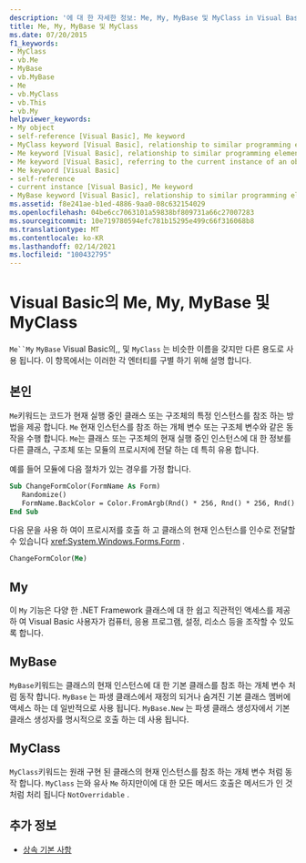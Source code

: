 ```yaml
---
description: '에 대 한 자세한 정보: Me, My, MyBase 및 MyClass in Visual Basic'
title: Me, My, MyBase 및 MyClass
ms.date: 07/20/2015
f1_keywords:
- MyClass
- vb.Me
- MyBase
- vb.MyBase
- Me
- vb.MyClass
- vb.This
- vb.My
helpviewer_keywords:
- My object
- self-reference [Visual Basic], Me keyword
- MyClass keyword [Visual Basic], relationship to similar programming elements
- Me keyword [Visual Basic], relationship to similar programming elements
- Me keyword [Visual Basic], referring to the current instance of an object
- Me keyword [Visual Basic]
- self-reference
- current instance [Visual Basic], Me keyword
- MyBase keyword [Visual Basic], relationship to similar programming elements
ms.assetid: f8e241ae-b1ed-4886-9aa0-08c632154029
ms.openlocfilehash: 04be6cc7063101a59838bf809731a66c27007283
ms.sourcegitcommit: 10e719780594efc781b15295e499c66f316068b8
ms.translationtype: MT
ms.contentlocale: ko-KR
ms.lasthandoff: 02/14/2021
ms.locfileid: "100432795"
---
```

# <a name="me-my-mybase-and-myclass-in-visual-basic"></a>Visual Basic의 Me, My, MyBase 및 MyClass

`Me``My` `MyBase` Visual Basic의,, 및 `MyClass` 는 비슷한 이름을 갖지만 다른 용도로 사용 됩니다. 이 항목에서는 이러한 각 엔터티를 구별 하기 위해 설명 합니다.  
  
## <a name="me"></a>본인  

 `Me`키워드는 코드가 현재 실행 중인 클래스 또는 구조체의 특정 인스턴스를 참조 하는 방법을 제공 합니다. `Me` 현재 인스턴스를 참조 하는 개체 변수 또는 구조체 변수와 같은 동작을 수행 합니다. `Me`는 클래스 또는 구조체의 현재 실행 중인 인스턴스에 대 한 정보를 다른 클래스, 구조체 또는 모듈의 프로시저에 전달 하는 데 특히 유용 합니다.  
  
 예를 들어 모듈에 다음 절차가 있는 경우를 가정 합니다.  
  
```vb  
Sub ChangeFormColor(FormName As Form)  
   Randomize()  
   FormName.BackColor = Color.FromArgb(Rnd() * 256, Rnd() * 256, Rnd() * 256)  
End Sub  
```  
  
 다음 문을 사용 하 여이 프로시저를 호출 하 고 클래스의 현재 인스턴스를 인수로 전달할 수 있습니다 <xref:System.Windows.Forms.Form> .  
  
```vb  
ChangeFormColor(Me)  
```  
  
## <a name="my"></a>My  

 이 `My` 기능은 다양 한 .NET Framework 클래스에 대 한 쉽고 직관적인 액세스를 제공 하 여 Visual Basic 사용자가 컴퓨터, 응용 프로그램, 설정, 리소스 등을 조작할 수 있도록 합니다.  
  
## <a name="mybase"></a>MyBase  

 `MyBase`키워드는 클래스의 현재 인스턴스에 대 한 기본 클래스를 참조 하는 개체 변수 처럼 동작 합니다. `MyBase` 는 파생 클래스에서 재정의 되거나 숨겨진 기본 클래스 멤버에 액세스 하는 데 일반적으로 사용 됩니다. `MyBase.New` 는 파생 클래스 생성자에서 기본 클래스 생성자를 명시적으로 호출 하는 데 사용 됩니다.  
  
## <a name="myclass"></a>MyClass  

 `MyClass`키워드는 원래 구현 된 클래스의 현재 인스턴스를 참조 하는 개체 변수 처럼 동작 합니다. `MyClass` 는와 유사 `Me` 하지만이에 대 한 모든 메서드 호출은 메서드가 인 것 처럼 처리 됩니다 `NotOverridable` .  
  
## <a name="see-also"></a>추가 정보

- [상속 기본 사항](../language-features/objects-and-classes/inheritance-basics.md)

